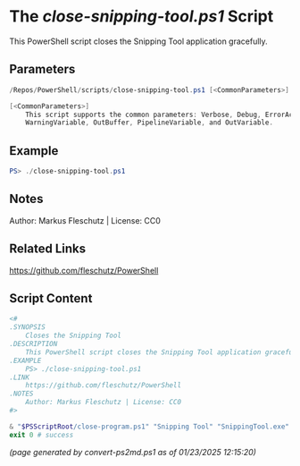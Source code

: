 The *close-snipping-tool.ps1* Script
===========================

This PowerShell script closes the Snipping Tool application gracefully.

Parameters
----------
```powershell
/Repos/PowerShell/scripts/close-snipping-tool.ps1 [<CommonParameters>]

[<CommonParameters>]
    This script supports the common parameters: Verbose, Debug, ErrorAction, ErrorVariable, WarningAction, 
    WarningVariable, OutBuffer, PipelineVariable, and OutVariable.
```

Example
-------
```powershell
PS> ./close-snipping-tool.ps1

```

Notes
-----
Author: Markus Fleschutz | License: CC0

Related Links
-------------
https://github.com/fleschutz/PowerShell

Script Content
--------------
```powershell
<#
.SYNOPSIS
	Closes the Snipping Tool
.DESCRIPTION
	This PowerShell script closes the Snipping Tool application gracefully.
.EXAMPLE
	PS> ./close-snipping-tool.ps1
.LINK
	https://github.com/fleschutz/PowerShell
.NOTES
	Author: Markus Fleschutz | License: CC0
#>

& "$PSScriptRoot/close-program.ps1" "Snipping Tool" "SnippingTool.exe" ""
exit 0 # success
```

*(page generated by convert-ps2md.ps1 as of 01/23/2025 12:15:20)*
